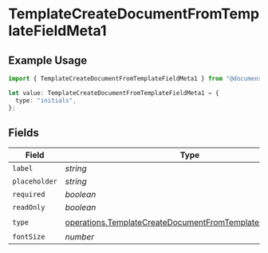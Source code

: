 # TemplateCreateDocumentFromTemplateFieldMeta1

## Example Usage

```typescript
import { TemplateCreateDocumentFromTemplateFieldMeta1 } from "@documenso/sdk-typescript/models/operations";

let value: TemplateCreateDocumentFromTemplateFieldMeta1 = {
  type: "initials",
};
```

## Fields

| Field                                                                                                                                    | Type                                                                                                                                     | Required                                                                                                                                 | Description                                                                                                                              |
| ---------------------------------------------------------------------------------------------------------------------------------------- | ---------------------------------------------------------------------------------------------------------------------------------------- | ---------------------------------------------------------------------------------------------------------------------------------------- | ---------------------------------------------------------------------------------------------------------------------------------------- |
| `label`                                                                                                                                  | *string*                                                                                                                                 | :heavy_minus_sign:                                                                                                                       | N/A                                                                                                                                      |
| `placeholder`                                                                                                                            | *string*                                                                                                                                 | :heavy_minus_sign:                                                                                                                       | N/A                                                                                                                                      |
| `required`                                                                                                                               | *boolean*                                                                                                                                | :heavy_minus_sign:                                                                                                                       | N/A                                                                                                                                      |
| `readOnly`                                                                                                                               | *boolean*                                                                                                                                | :heavy_minus_sign:                                                                                                                       | N/A                                                                                                                                      |
| `type`                                                                                                                                   | [operations.TemplateCreateDocumentFromTemplateFieldMetaType](../../models/operations/templatecreatedocumentfromtemplatefieldmetatype.md) | :heavy_check_mark:                                                                                                                       | N/A                                                                                                                                      |
| `fontSize`                                                                                                                               | *number*                                                                                                                                 | :heavy_minus_sign:                                                                                                                       | N/A                                                                                                                                      |